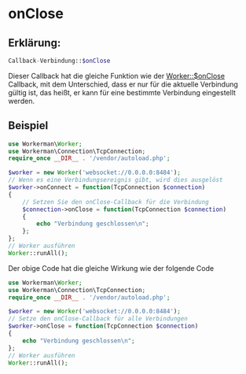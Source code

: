 # onClose
## Erklärung:
```php
Callback-Verbindung::$onClose
```

Dieser Callback hat die gleiche Funktion wie der [Worker::$onClose](../worker/on-close.md) Callback, mit dem Unterschied, dass er nur für die aktuelle Verbindung gültig ist, das heißt, er kann für eine bestimmte Verbindung eingestellt werden.

## Beispiel

```php
use Workerman\Worker;
use Workerman\Connection\TcpConnection;
require_once __DIR__ . '/vendor/autoload.php';

$worker = new Worker('websocket://0.0.0.0:8484');
// Wenn es eine Verbindungsereignis gibt, wird dies ausgelöst
$worker->onConnect = function(TcpConnection $connection)
{
    // Setzen Sie den onClose-Callback für die Verbindung
    $connection->onClose = function(TcpConnection $connection)
    {
        echo "Verbindung geschlossen\n";
    };
};
// Worker ausführen
Worker::runAll();
```

Der obige Code hat die gleiche Wirkung wie der folgende Code

```php
use Workerman\Worker;
use Workerman\Connection\TcpConnection;
require_once __DIR__ . '/vendor/autoload.php';

$worker = new Worker('websocket://0.0.0.0:8484');
// Setze den onClose-Callback für alle Verbindungen
$worker->onClose = function(TcpConnection $connection)
{
    echo "Verbindung geschlossen\n";
};
// Worker ausführen
Worker::runAll();
```
